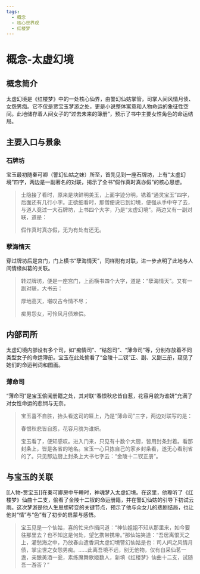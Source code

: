 ```yaml
---
tags:
  - 概念
  - 核心世界观
  - 红楼梦
---
```


# 概念-太虚幻境

## 概念简介

太虚幻境是《红楼梦》中的一处核心仙界，由警幻仙姑掌管，司掌人间风情月债、女怨男痴。它不仅是贾宝玉梦游之处，更是小说整体寓意和人物命运的象征性空间。此地储存着人间女子的“过去未来的簿册”，预示了书中主要女性角色的命运结局。

## 主要入口与景象

### 石牌坊
宝玉最初随秦可卿（警幻仙姑之妹）所至，首先见到一座石牌坊，上有“太虚幻境”四字，两边是一副著名的对联，揭示了全书“假作真时真亦假”的核心思想。
> 士隐接了看时，原来是块鲜明美玉，上面字迹分明，镌着“通灵宝玉”四字，后面还有几行小字。正欲细看时，那僧便说已到幻境，便强从手中夺了去，与道人竟过一大石牌坊，上书四个大字，乃是“太虚幻境”。两边又有一副对联，道是：
>
> 假作真时真亦假，无为有处有还无。

### 孽海情天
穿过牌坊后是宫门，门上横书“孽海情天”，同样附有对联，进一步点明了此地与人间情缘纠葛的关联。
> 转过牌坊，便是一座宫门，上面横书四个大字，道是：“孽海情天”。又有一副对联，大书云：
>
> 厚地高天，堪叹古今情不尽；
>
> 痴男怨女，可怜风月债难偿。

## 内部司所

太虚幻境内部设有多个司，如“痴情司”、“结怨司”、“薄命司”等，分别存放着不同类型女子的命运簿册。宝玉在此处偷看了“金陵十二钗”正、副、又副三册，窥见了她们的命运判词和图画。

### 薄命司
“薄命司”是宝玉偷阅册籍之处，其对联“春恨秋悲皆自惹，花容月貌为谁妍”充满了对女性命运的悲悯与无奈。
> 宝玉喜不自胜，抬头看这司的匾上，乃是“薄命司”三字，两边对联写的是：
>
> 春恨秋悲皆自惹，花容月貌为谁妍。
> 
> 宝玉看了，便知感叹。进入门来，只见有十数个大厨，皆用封条封着。看那封条上，皆是各省的地名。宝玉一心只拣自己的家乡封条看，遂无心看别省的了。只见那边厨上封条上大书七字云：“金陵十二钗正册”。

## 与宝玉的关联

[[人物-贾宝玉]]在秦可卿房中午睡时，神魂梦入太虚幻境。在这里，他聆听了《红楼梦》仙曲十二支，偷看了金陵十二钗的命运册籍，并在警幻仙姑的引导下初试云雨。这次梦游是他人生思想转变的关键节点，预示了他与众女儿的悲剧结局，也让他对“情”与“色”有了初步的启蒙与感悟。
> 宝玉见是一个仙姑，喜的忙来作揖问道：“神仙姐姐不知从那里来，如今要往那里去？也不知这是何处，望乞携带携带。”那仙姑笑道：“吾居离恨天之上，灌愁海之中，乃放春山遣香洞太虚幻境警幻仙姑是也：司人间之风情月债，掌尘世之女怨男痴。……此离吾境不远，别无他物，仅有自采仙茗一盏，亲酿美酒一瓮，素练魔舞歌姬数人，新填《红楼梦》仙曲十二支，试随吾一游否？”
